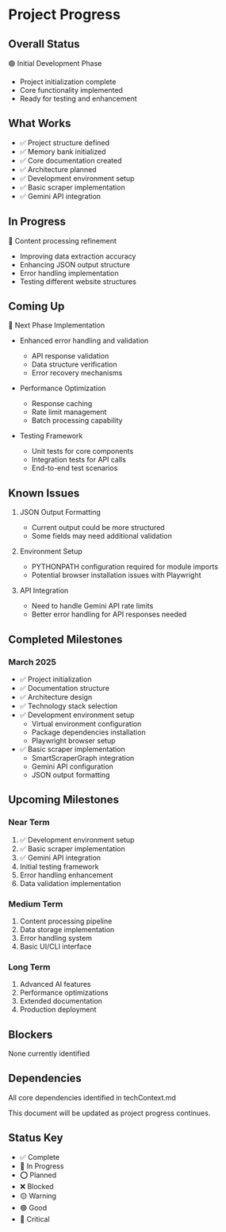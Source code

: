 # Project Progress

## Overall Status
🟢 Initial Development Phase
- Project initialization complete
- Core functionality implemented
- Ready for testing and enhancement

## What Works
- ✅ Project structure defined
- ✅ Memory bank initialized
- ✅ Core documentation created
- ✅ Architecture planned
- ✅ Development environment setup
- ✅ Basic scraper implementation
- ✅ Gemini API integration

## In Progress
🔄 Content processing refinement
- Improving data extraction accuracy
- Enhancing JSON output structure
- Error handling implementation
- Testing different website structures

## Coming Up
📅 Next Phase Implementation
- Enhanced error handling and validation
  - API response validation
  - Data structure verification
  - Error recovery mechanisms

- Performance Optimization
  - Response caching
  - Rate limit management
  - Batch processing capability

- Testing Framework
  - Unit tests for core components
  - Integration tests for API calls
  - End-to-end test scenarios

## Known Issues
1. JSON Output Formatting
   - Current output could be more structured
   - Some fields may need additional validation

2. Environment Setup
   - PYTHONPATH configuration required for module imports
   - Potential browser installation issues with Playwright

3. API Integration
   - Need to handle Gemini API rate limits
   - Better error handling for API responses needed

## Completed Milestones
### March 2025
- ✅ Project initialization
- ✅ Documentation structure
- ✅ Architecture design
- ✅ Technology stack selection
- ✅ Development environment setup
  - Virtual environment configuration
  - Package dependencies installation
  - Playwright browser setup
- ✅ Basic scraper implementation
  - SmartScraperGraph integration
  - Gemini API configuration
  - JSON output formatting

## Upcoming Milestones
### Near Term
1. ✅ Development environment setup
2. ✅ Basic scraper implementation
3. ✅ Gemini API integration
4. Initial testing framework
5. Error handling enhancement
6. Data validation implementation

### Medium Term
1. Content processing pipeline
2. Data storage implementation
3. Error handling system
4. Basic UI/CLI interface

### Long Term
1. Advanced AI features
2. Performance optimizations
3. Extended documentation
4. Production deployment

## Blockers
None currently identified

## Dependencies
All core dependencies identified in techContext.md

This document will be updated as project progress continues.

## Status Key
- ✅ Complete
- 🔄 In Progress
- ⭕ Planned
- ❌ Blocked
- 🟡 Warning
- 🟢 Good
- 🔴 Critical
